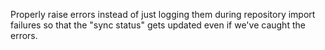 Properly raise errors instead of just logging them during repository import failures so that the "sync status" gets updated even if we've caught the errors.

